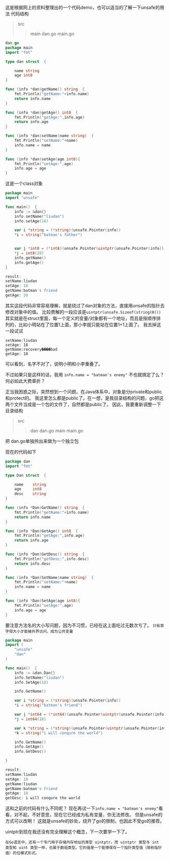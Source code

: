 这是根据网上的资料整理出的一个代码demo，也可以适当的了解一下unsafe的用法
代码结构
>src
>>main
>>dan.go
>>main.go

```go
dan.go
package main
import "fmt"

type dan struct  {

	name string
	age int8
}

func (info *dan)getName() string  {
	fmt.Println("getName:"+info.name)
	return info.name
}

func (info *dan)getAge() int8  {
	fmt.Println("getAge:",info.age)
	return info.age
}

func (info *dan)setName(name string)  {
	fmt.Println("setName:"+name)
	info.name = name
}

func (info *dan)setAge(age int8){
	fmt.Println("setAge:",age)
	info.age = age
}
```
这是一个class对象

```go
package main
import "unsafe"

func main()  {
	info := &dan{}
	info.setName("liudan")
	info.setAge(18)

	var i *string = (*string)(unsafe.Pointer(info))
	*i = string("batman's father")


	var j *int8 = (*int8)(unsafe.Pointer(uintptr(unsafe.Pointer(info)) + uintptr(unsafe.Sizeof(string(0)))))
	*j = int8(20)
	info.getName()
	info.getAge()
}

result:
setName:liudan
setAge: 18
getName:batman's friend
getAge: 20
```
其实这段代码非常容易理解，就是绕过了dan对象的方法，直接用unsafe的指针去修改对象中的值。
比较费解的一段应该是`uintptr(unsafe.Sizeof(string(0)))`
其实就是在struct里面，每一个定义的变量/对象都有一个地址，而且是按顺序排列的，比如小明站在了位置1上面，那小李就只能站在位置1+1上面了。
我去掉这一段试试
```
setName:liudan
setAge: 18
getName:recovery����bad
getAge: 18
```
可以看到，名字不对了，说明小明和小李重叠了。

不过如果只是这样的话，我用
`info.name = "batman's enemy"`
不也就搞定了么？何必如此大费章折？

正当我困惑之际，突然想到一个问题。在Java体系中，对象是分private和public和protect的。
我这里怎么都是public了。在一想，是我目录结构的问题，go把这两个文件当成是一个包的文件了，自然都是public了。
因此，我要重新调整一下目录结构
>src
>>dan
>>dan.go
>>main
>>main.go

把
dan.go单独拎出来做为一个独立包

现在的代码如下
```go
package dan
import "fmt"

type Dan struct  {

	name 	string
	age 	int8
	desc 	string
}

func (info *Dan)GetName() string  {
	fmt.Println("getName:"+info.name)
	return info.name
}

func (info *Dan)GetAge() int8  {
	fmt.Println("getAge:",info.age)
	return info.age
}

func (info *Dan)GetDesc() string  {
	fmt.Println("getDesc:",info.desc)
	return info.desc
}

func (info *Dan)SetName(name string)  {
	fmt.Println("setName:"+name)
	info.name = name
}

func (info *Dan)SetAge(age int8){
	fmt.Println("setAge:",age)
	info.age = age
}
```
要注意方法名的大小写问题，因为不习惯，已经在这上面吃过无数次亏了。
`只有首字母大小才能被外界访问，成为公共变量`

```go
package main
import (
	"unsafe"
	"dan"
)

func main()  {
	info := &dan.Dan{}
	info.SetName("liudan")
	info.SetAge(18)

	info.GetName()

	var i *string = (*string)(unsafe.Pointer(info))
	*i = string("batman's friend")

	var j *int64 = (*int64)(unsafe.Pointer(uintptr(unsafe.Pointer(info))+uintptr(unsafe.Sizeof(string(0)))))
	*j = int64(18)

	var k *string = (*string)(unsafe.Pointer(uintptr(unsafe.Pointer(info))+uintptr(unsafe.Sizeof(string(0)))+uintptr(unsafe.Sizeof(int64(0)))))
	*k = string("i will conqure the world")

	info.GetName()
	info.GetAge()
	info.GetDesc()

}

result:
setName:liudan
setAge: 18
getName:liudan
getName:batman's friend
getAge: 18
getDesc: i will conqure the world
```
这和之前的代码有什么不同呢？
现在再试一下`info.name = "batman's enemy"`看看，对不起，不好意思，现在它已经成为私有变量，你无法修改。
但是unsafe的方式可以改啊！
这就是unsafe的妙处，绕开了go的限制，也因此不受go的推荐。

uintptr到现在我还没有完全理解这个概念，下一次要学一下了。
```
在Go语言中，还有一个专门用于存储内存地址的类型 uintptr。而 uintptr 类型与 int 类型和 uint 类型一样，也属于数组类型。它的值是一个能够保存一个指针类型值（简称指针值）的位模式形式。
```


